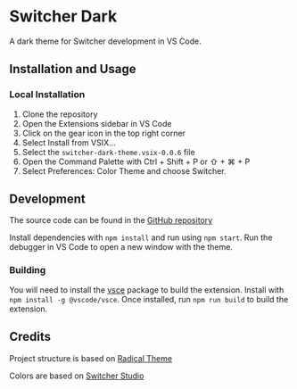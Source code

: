 # Switcher Dark

A dark theme for Switcher development in VS Code.

## Installation and Usage

<!--
1. Open the Extensions sidebar in VS Code
2. Search for Switcher Theme
3. Click Install
4. Open the Command Palette with Ctrl + Shift + P or ⇧ + ⌘ + P
5. Select Preferences: Color Theme and choose Switcher. -->

### Local Installation

1. Clone the repository
2. Open the Extensions sidebar in VS Code
3. Click on the gear icon in the top right corner
4. Select Install from VSIX...
5. Select the `switcher-dark-theme.vsix-0.0.6` file
6. Open the Command Palette with Ctrl + Shift + P or ⇧ + ⌘ + P
7. Select Preferences: Color Theme and choose Switcher.

## Development

The source code can be found in the [GitHub repository](https://github.com/isfopo/switcher-dark-theme)

Install dependencies with `npm install` and run using `npm start`. Run the debugger in VS Code to open a new window with the theme.

### Building

You will need to install the [vsce](https://code.visualstudio.com/api/working-with-extensions/publishing-extension) package to build the extension. Install with `npm install -g @vscode/vsce`. Once installed, run `npm run build` to build the extension.

## Credits

Project structure is based on [Radical Theme](https://github.com/DHedgecock/radical-vscode)

Colors are based on [Switcher Studio](https://www.switcherstudio.com)
